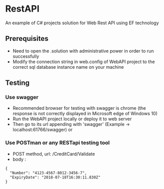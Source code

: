 # RestAPI
An example of C# projects solution for Web Rest API using EF technology

## Prerequisites
- Need to open the .solution with administrative power in order to run successfully
- Modify the connection string in web.config of WebAPI project to the correct sql database instance name on your machine

## Testing
### Use swagger
- Recommended browser for testing with swagger is chrome (the response is not correctly displayed in Microsoft edge of Windows 10)
- Run the WebAPI project locally or deploy it to web server
- Then go to its url appending with 'swagger' (Example -> localhost:61766/swagger)
or
### Use POSTman or any RESTapi testing tool
- POST method, url: /CreditCard/Validate
- body : 
```
{
  "Number": "4123-4567-8012-3456-7",
  "ExpiryDate": "2018-07-18T16:30:11.830Z"
}
```
